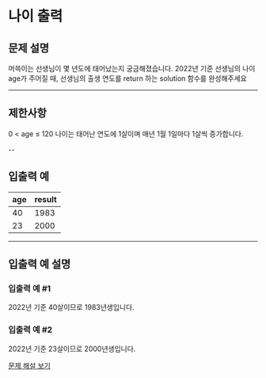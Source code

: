 # 나이 출력

## 문제 설명
머쓱이는 선생님이 몇 년도에 태어났는지 궁금해졌습니다. 2022년 기준 선생님의 나이 age가 주어질 때, 선생님의 출생 연도를 return 하는 solution 함수를 완성해주세요

---

## 제한사항
0 < age ≤ 120
나이는 태어난 연도에 1살이며 매년 1월 1일마다 1살씩 증가합니다.

--

## 입출력 예
| age | result |
|-----|--------|
| 40  | 1983   |
| 23  | 2000   |

---

## 입출력 예 설명

### 입출력 예 #1
2022년 기준 40살이므로 1983년생입니다.

### 입출력 예 #2
2022년 기준 23살이므로 2000년생입니다.

[문제 해설 보기](./문제해설.md)
